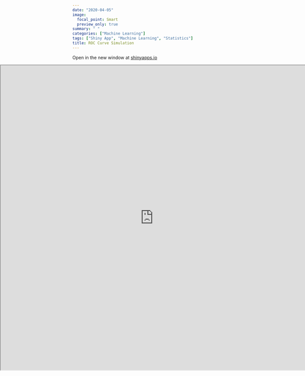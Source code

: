 ```yaml
---
date: "2020-04-05"
image:
  focal_point: Smart
  preview_only: true
summary: " "
categories: ["Machine Learning"]
tags: ["Shiny App", "Machine Learning", "Statistics"]
title: ROC Curve Simulation
---
```


Open in the new window at [shinyapps.io](https://ruslankl.shinyapps.io/roc_simulation/)


<iframe src="https://ruslankl.shinyapps.io/roc_simulation/" height=900" frameborder="1" style="height: 960px; width: 100vw; position: relative; left: 50%; right: 50%; margin-left: -50vw; margin-right: -50vw;"></iframe>